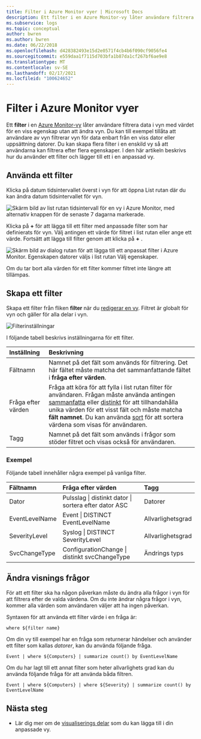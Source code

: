 ```yaml
---
title: Filter i Azure Monitor vyer | Microsoft Docs
description: Ett filter i en Azure Monitor-vy låter användare filtrera data i vyn med värdet för en viss egenskap utan att ändra vyn.  I den här artikeln beskrivs hur du använder ett filter och lägger till ett i en anpassad vy.
ms.subservice: logs
ms.topic: conceptual
author: bwren
ms.author: bwren
ms.date: 06/22/2018
ms.openlocfilehash: d428382493e15d2e0571f4cb4b6f090cf9056fe4
ms.sourcegitcommit: e559daa1f7115d703bfa1b87da1cf267bf6ae9e8
ms.translationtype: MT
ms.contentlocale: sv-SE
ms.lasthandoff: 02/17/2021
ms.locfileid: "100624652"
---
```

# <a name="filters-in-azure-monitor-views"></a>Filter i Azure Monitor vyer
Ett **filter** i en [Azure Monitor-vy](view-designer.md) låter användare filtrera data i vyn med värdet för en viss egenskap utan att ändra vyn.  Du kan till exempel tillåta att användare av vyn filtrerar vyn för data enbart från en viss dator eller uppsättning datorer.  Du kan skapa flera filter i en enskild vy så att användarna kan filtrera efter flera egenskaper.  I den här artikeln beskrivs hur du använder ett filter och lägger till ett i en anpassad vy.

## <a name="using-a-filter"></a>Använda ett filter
Klicka på datum tidsintervallet överst i vyn för att öppna List rutan där du kan ändra datum tidsintervallet för vyn.

![Skärm bild av list rutan tidsintervall för en vy i Azure Monitor, med alternativ knappen för de senaste 7 dagarna markerade.](media/view-designer-filters/filters-example-time.png)

Klicka på **+** för att lägga till ett filter med anpassade filter som har definierats för vyn. Välj antingen ett värde för filtret i list rutan eller ange ett värde. Fortsätt att lägga till filter genom att klicka på **+** . 


![Skärm bild av dialog rutan för att lägga till ett anpassat filter i Azure Monitor. Egenskapen datorer väljs i list rutan Välj egenskaper.](media/view-designer-filters/filters-example-custom.png)

Om du tar bort alla värden för ett filter kommer filtret inte längre att tillämpas.


## <a name="creating-a-filter"></a>Skapa ett filter

Skapa ett filter från fliken **filter** när du [redigerar en vy](view-designer.md).  Filtret är globalt för vyn och gäller för alla delar i vyn.  

![Filterinställningar](media/view-designer-filters/filters-settings.png)

I följande tabell beskrivs inställningarna för ett filter.

| Inställning | Beskrivning |
|:---|:---|
| Fältnamn | Namnet på det fält som används för filtrering.  Det här fältet måste matcha det sammanfattande fältet i **fråga efter värden**. |
| Fråga efter värden | Fråga att köra för att fylla i list rutan filter för användaren.  Frågan måste använda antingen [sammanfatta](/azure/kusto/query/summarizeoperator) eller [distinkt](/azure/kusto/query/distinctoperator) för att tillhandahålla unika värden för ett visst fält och måste matcha **fält namnet**.  Du kan använda [sort](/azure/kusto/query/sortoperator) för att sortera värdena som visas för användaren. |
| Tagg | Namnet på det fält som används i frågor som stöder filtret och visas också för användaren. |

### <a name="examples"></a>Exempel

Följande tabell innehåller några exempel på vanliga filter.  

| Fältnamn | Fråga efter värden | Tagg |
|:--|:--|:--|
| Dator   | Pulsslag &#124; distinkt dator &#124; sortera efter dator ASC | Datorer |
| EventLevelName | Event &#124; DISTINCT EventLevelName | Allvarlighetsgrad |
| SeverityLevel | Syslog &#124; DISTINCT SeverityLevel | Allvarlighetsgrad |
| SvcChangeType | ConfigurationChange &#124; distinkt svcChangeType | Ändrings typs |


## <a name="modify-view-queries"></a>Ändra visnings frågor

För att ett filter ska ha någon påverkan måste du ändra alla frågor i vyn för att filtrera efter de valda värdena.  Om du inte ändrar några frågor i vyn, kommer alla värden som användaren väljer att ha ingen påverkan.

Syntaxen för att använda ett filter värde i en fråga är: 

`where ${filter name}`  

Om din vy till exempel har en fråga som returnerar händelser och använder ett filter som kallas _datorer_, kan du använda följande fråga.

```kusto
Event | where ${Computers} | summarize count() by EventLevelName
```

Om du har lagt till ett annat filter som heter allvarlighets grad kan du använda följande fråga för att använda båda filtren.

```kusto
Event | where ${Computers} | where ${Severity} | summarize count() by EventLevelName
```

## <a name="next-steps"></a>Nästa steg
* Lär dig mer om de [visualiserings delar](view-designer-parts.md) som du kan lägga till i din anpassade vy.

